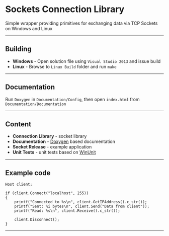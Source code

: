 Sockets Connection Library
=========================

Simple wrapper providing primitives for exchanging data via TCP Sockets on Windows and Linux

--------------

## Building

 - **Windows** - Open solution file using `Visual Studio 2013` and issue build
 - **Linux** - Browse to `Linux Build` folder and run `make`

--------------

## Documentation

Run `Doxygen` in `Documentation/Config`, then open `index.html` from `Documentation/Documentation`

--------------

## Content

 - **Connection Library** - socket library
 - **Documentation** - [Doxygen](http://doxygen.org) based documentation
 - **Socket Release** - example application
 - **Unit Tests** - unit tests based on [WinUnit](http://winunit.codeplex.com/)

--------------

## Example code

    Host client;

    if (client.Connect("localhost", 255))
    {
        printf("Connected to %s\n", client.GetIPAddress().c_str());
        printf("Sent: %i bytes\n", client.Send("Data from client"));
        printf("Read: %s\n", client.Receive().c_str());

        client.Disconnect();
    }

--------------